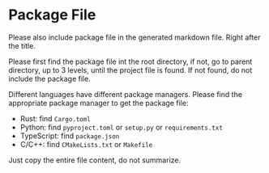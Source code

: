 # Package File

Please also include package file in the generated markdown file. Right after the title.

Please first find the package file int the root directory, if not, go to parent directory, up to 3 levels, until the project file is found. If not found, do not include the package file.

Different languages have different package managers. Please find the appropriate package manager to get the package file:

- Rust: find `Cargo.toml`
- Python: find `pyproject.toml` or `setup.py` or `requirements.txt`
- TypeScript: find `package.json`
- C/C++: find `CMakeLists.txt` or `Makefile`

Just copy the entire file content, do not summarize.
